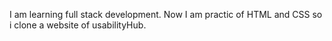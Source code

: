 I am learning full stack development.
Now I am practic of HTML and CSS so i clone a website of usabilityHub.
